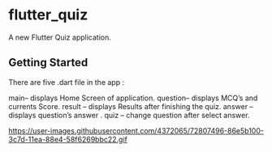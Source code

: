 # flutter_quiz

A new Flutter Quiz application.

## Getting Started

There are five .dart file in the app :

main– displays Home Screen of application.
question– displays MCQ’s and currents Score.
result – displays Results after finishing the quiz.
answer – displays question’s answer .
quiz – change question after select answer.

https://user-images.githubusercontent.com/4372065/72807496-86e5b100-3c7d-11ea-88e4-58f6269bbc22.gif
